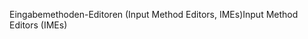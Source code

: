 <span data-ttu-id="692a2-101">Eingabemethoden-Editoren (Input Method Editors, IMEs)</span><span class="sxs-lookup"><span data-stu-id="692a2-101">Input Method Editors (IMEs)</span></span>
